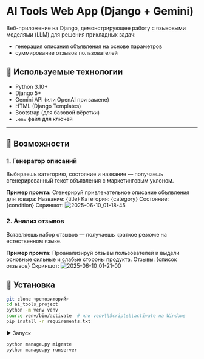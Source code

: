 # AI Tools Web App (Django + Gemini)

Веб-приложение на Django, демонстрирующее работу с языковыми моделями (LLM) для решения прикладных задач:
- генерация описания объявления на основе параметров
- суммирование отзывов пользователей

## 🔧 Используемые технологии

- Python 3.10+
- Django 5+
- Gemini API (или OpenAI при замене)
- HTML (Django Templates)
- Bootstrap (для базовой вёрстки)
- `.env` файл для ключей

---

## 🚀 Возможности

### 1. Генератор описаний
Выбираешь категорию, состояние и название — получаешь сгенерированный текст объявления с маркетинговым уклоном.

**Пример промта:**
Сгенерируй привлекательное описание объявления для товара:
Название: {title}
Категория: {category}
Состояние: {condition}
Скриншот:
![2025-06-10_01-18-45](https://github.com/user-attachments/assets/19685047-0b1e-47e8-b9b6-5912082ade2d)


### 2. Анализ отзывов
Вставляешь набор отзывов — получаешь краткое резюме на естественном языке.

**Пример промта:**
Проанализируй отзывы пользователей и выдели основные сильные и слабые стороны продукта.
Отзывы:
{список отзывов}
Скриншот:
![2025-06-10_01-21-00](https://github.com/user-attachments/assets/3d652a7a-32ee-4873-bc54-e4a5d82984b3)


## 📂 Установка

```bash
git clone <репозиторий>
cd ai_tools_project
python -m venv venv
source venv/bin/activate  # или venv\\Scripts\\activate на Windows
pip install -r requirements.txt
```

▶ Запуск
```bash
python manage.py migrate
python manage.py runserver
```
